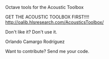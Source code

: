 Octave tools for the Acoustic Toolbox

GET THE ACOUSTIC TOOLBOX FIRST!!!! http://oalib.hlsresearch.com/AcousticsToolbox/

Don't like it? Don't use it.

Orlando Camargo Rodríguez

Want to contribute? Send me your code. 
